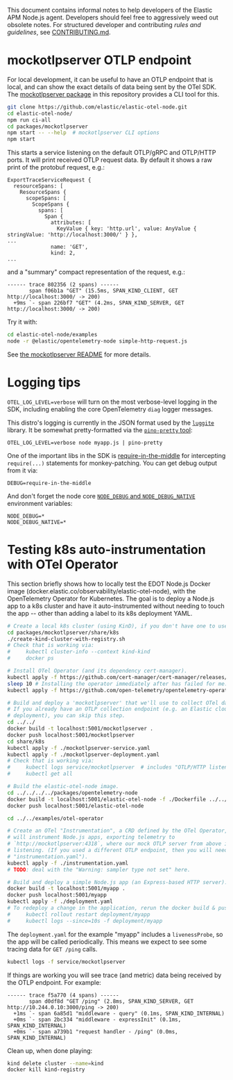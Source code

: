 This document contains informal notes to help developers of the Elastic APM
Node.js agent. Developers should feel free to aggressively weed out obsolete
notes. For structured developer and contributing *rules and guidelines*, see
[CONTRIBUTING.md](./CONTRIBUTING.md).


# mockotlpserver OTLP endpoint

For local development, it can be useful to have an OTLP endpoint that is local,
and can show the exact details of data being sent by the OTel SDK. The
[mockotlpserver package](./packages/mockotlpserver/) in this repository
provides a CLI tool for this.

```sh
git clone https://github.com/elastic/elastic-otel-node.git
cd elastic-otel-node/
npm run ci-all
cd packages/mockotlpserver
npm start -- --help  # mockotlpserver CLI options
npm start
```

This starts a service listening on the default OTLP/gRPC and OTLP/HTTP ports.
It will print received OTLP request data. By default it shows a raw print of
the protobuf request, e.g.:

```
ExportTraceServiceRequest {
  resourceSpans: [
    ResourceSpans {
      scopeSpans: [
        ScopeSpans {
          spans: [
            Span {
              attributes: [
                KeyValue { key: 'http.url', value: AnyValue { stringValue: 'http://localhost:3000/' } },
...
              name: 'GET',
              kind: 2,
...
```

and a "summary" compact representation of the request, e.g.:

```
------ trace 802356 (2 spans) ------
       span f06b1a "GET" (15.5ms, SPAN_KIND_CLIENT, GET http://localhost:3000/ -> 200)
  +9ms `- span 226bf7 "GET" (4.2ms, SPAN_KIND_SERVER, GET http://localhost:3000/ -> 200)
```

Try it with:

```sh
cd elastic-otel-node/examples
node -r @elastic/opentelemetry-node simple-http-request.js
```

See [the mockotlpserver README](./packages/mockotlpserver#readme) for more details.


# Logging tips

`OTEL_LOG_LEVEL=verbose` will turn on the most verbose-level logging in the SDK,
including enabling the core OpenTelemetry `diag` logger messages.

This distro's logging is currently in the JSON format used by the
[`luggite`](https://github.com/trentm/node-luggite) library. It be somewhat
pretty-formatted via the [`pino-pretty` tool](https://github.com/pinojs/pino-pretty):

    OTEL_LOG_LEVEL=verbose node myapp.js | pino-pretty

One of the important libs in the SDK is [require-in-the-middle](https://github.com/elastic/require-in-the-middle)
for intercepting `require(...)` statements for monkey-patching. You can get
debug output from it via:

    DEBUG=require-in-the-middle

And don't forget the node core [`NODE_DEBUG` and `NODE_DEBUG_NATIVE`](https://nodejs.org/api/all.html#cli_node_debug_module)
environment variables:

    NODE_DEBUG=*
    NODE_DEBUG_NATIVE=*


# Testing k8s auto-instrumentation with OTel Operator

This section briefly shows how to locally test the EDOT Node.js Docker image
(docker.elastic.co/observability/elastic-otel-node), with the OpenTelemetry
Operator for Kubernetes. The goal is to deploy a Node.js app to a k8s cluster
and have it auto-instrumented without needing to touch the app -- other than
adding a label to its k8s deployment YAML.

```bash
# Create a local k8s cluster (using KinD), if you don't have one to use.
cd packages/mockotlpserver/share/k8s
./create-kind-cluster-with-registry.sh
# Check that is working via:
#     kubectl cluster-info --context kind-kind
#     docker ps

# Install OTel Operator (and its dependency cert-manager).
kubectl apply -f https://github.com/cert-manager/cert-manager/releases/download/v1.15.1/cert-manager.yaml
sleep 10 # Installing the operator immediately after has failed for me.
kubectl apply -f https://github.com/open-telemetry/opentelemetry-operator/releases/latest/download/opentelemetry-operator.yaml

# Build and deploy a 'mockotlpserver' that we'll use to collect OTel data.
# If you already have an OTLP collection endpoint (e.g. an Elastic cloud
# deployment), you can skip this step.
cd ../../
docker build -t localhost:5001/mockotlpserver .
docker push localhost:5001/mockotlpserver
cd share/k8s
kubectl apply -f ./mockotlpserver-service.yaml
kubectl apply -f ./mockotlpserver-deployment.yaml
# Check that is working via:
#     kubectl logs service/mockotlpserver  # includes "OTLP/HTTP listening ..."
#     kubectl get all

# Build the elastic-otel-node image.
cd ../../../../packages/opentelemetry-node
docker build -t localhost:5001/elastic-otel-node -f ./Dockerfile ../../
docker push localhost:5001/elastic-otel-node

cd ../../examples/otel-operator

# Create an OTel "Instrumentation", a CRD defined by the OTel Operator, that
# will instrument Node.js apps, exporting telemetry to
# `http://mockotlpserver:4318`, where our mock OTLP server from above is
# listening. (If you used a different OTLP endpoint, then you will need to tweak
# "instrumentation.yaml").
kubectl apply -f ./instrumentation.yaml
# TODO: deal with the "Warning: sampler type not set" here.

# Build and deploy a simple Node.js app (an Express-based HTTP server).
docker build -t localhost:5001/myapp .
docker push localhost:5001/myapp
kubectl apply -f ./deployment.yaml
# To redeploy a change in the application, rerun the docker build & push, then:
#     kubectl rollout restart deployment/myapp
#     kubectl logs --since=10s -f deployment/myapp
```

The `deployment.yaml` for the example "myapp" includes a `livenessProbe`, so the
app will be called periodically. This means we expect to see some tracing data
for `GET /ping` calls.

```bash
kubectl logs -f service/mockotlpserver
```

If things are working you will see trace (and metric) data being received by the
OTLP endpoint. For example:

```
------ trace f5a770 (4 spans) ------
       span d0df8d "GET /ping" (2.8ms, SPAN_KIND_SERVER, GET http://10.244.0.10:3000/ping -> 200)
  +1ms `- span 6a85d1 "middleware - query" (0.1ms, SPAN_KIND_INTERNAL)
  +0ms `- span 2bc334 "middleware - expressInit" (0.1ms, SPAN_KIND_INTERNAL)
  +0ms `- span a739b1 "request handler - /ping" (0.0ms, SPAN_KIND_INTERNAL)
```

Clean up, when done playing:

```bash
kind delete cluster --name=kind
docker kill kind-registry
```
